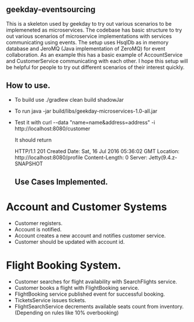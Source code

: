 ## geekday-eventsourcing
This is a skeleton used by geekday to try out various scenarios to be implemeneted as microservices.
The codebase has basic structure to try out various scenarios of microservice implementations with services communicating using events. The setup uses HsqlDb as in memory database and JeroMQ (Java implementation of ZeroMQ) for event collaboration. As an example this has a basic example of AccountService and CustomerService communicating with each other.
I hope this setup will be helpful for people to try out different scenarios of their interest quickly.


## How to use.

* To build use
  ./gradlew clean build shadowJar
  
* To run 
   java -jar build/libs/geekday-microservices-1.0-all.jar
   
* Test it with 
  curl --data "name=name&address=address" -i http://localhost:8080/customer
  
  It should return
  
  HTTP/1.1 201 Created
  Date: Sat, 16 Jul 2016 05:36:02 GMT
  Location: http://localhost:8080/profile
  Content-Length: 0
  Server: Jetty(9.4.z-SNAPSHOT
  
  ## Use Cases Implemented.
  
# Account and Customer Systems

* Customer registers.
* Account is notified.
* Account creates a new account and notifies customer service.
* Customer should be updated with account id.

# Flight Booking System.

* Customer searches for flight availability with SearchFlights service. 
* Customer books a flight with FlightBooking service.
* FlightBooking service published event for successful booking.
* TicketsService issues tickets. 
* FlightSearchService decrements available seats count from inventory.  (Depending on rules like 10% overbooking)
